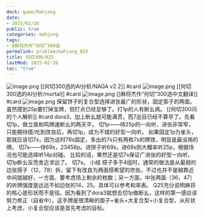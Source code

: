 ```yaml
---
deck: game/Mahjong
date:
- 2025/02/26
public: true
categories: mahjong
tags:
- @麻将杰作“何切”300选
permalink: problem/mahjong_025
title: 何切300/025
lastMod: 2025-02-26
toc: "true"
---
```


![image.png](/assets/image_1740577508496_0.png)
[[何切300选的AI分析/NAGA v2.2]] #card
![image.png](/assets/image_1740577514076_0.png)
[[何切300选的AI分析/mortal]] #card
![image.png](/assets/image_1740577520076_0.png)
[[麻将杰作“何切”300选中文翻译]] #card
![image.png](/assets/image_1740577487267_0.png)
保留饼子的复合型选择进张最广的形状，固定索子的两面。虽然摸到25p要打掉宝牌，但打点已经足够了。打1p的人有断幺病。
[[何切300问的个人解析]] #card
dora3，加上断幺就可能满贯，而7巡目已经不算早了。先看切1p，做立直和鸣牌速断幺的两天平。
切1p——待25p的一向听，进张非常窄，只能期待摸/吃到改良后，再切1p，成为不错的好型一向听。
如果固定1p为雀头，那就应该切7s，因为这时78s固定，多出的7s只有两枚7s的牌效，明显是最没用的牌。
切7s——待69s，23456p。进饼子听69s，进69s则大概率听25p，根据场况也可能选择听14p对碰。
比较的话，果然还是切7s保证广进张的好型一向听。切1p断幺反而舍近求远了。
切7s。
小结
搭子多于4组时，通常的做法是从最弱的边张搭子（12，78）拆，留下有改良为两面搭希望的坎张。不过也并不是越靠近中间就越好，一方面，要考虑场上剩余的枚数；另一方面，中张两面（36，47）的听牌强度是远远不如边张的14，25。具体可以参考和率表。
Q25充分说明麻将的核心是形状而不是役。因为看到了dora3就想去切1p做断幺，这样的第一感应该努力修正（自省中）。这手牌是很清晰的面子+雀头+大复合型+小复合型，从形状上考虑，小复合型应该是首先考虑的目标。
